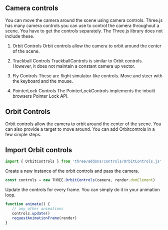## Camera controls
You can move the camera around the scene using camera controls. Three.js has many camera controls you can use to control the camera throughout a scene. You have to get the controls separately. The Three.js library does not include these.

1. Orbit Controls
Orbit controls allow the camera to orbit around the center of the scene.

2. Trackball Controls
TrackballControls is similar to Orbit controls. However, it does not maintain a constant camera up vector.

3. Fly Controls
These are flight simulator-like controls. Move and steer with the keyboard and the mouse.

4. PointerLock Controls
The PointerLockControls implements the inbuilt browsers Pointer Lock API.

## Orbit Controls
Orbit controls allow the camera to orbit around the center of the scene. You can also provide a target to move around. You can add Orbitcontrols in a few simple steps.

## Import Orbit controls
```js
import { OrbitControls } from 'three/addons/controls/OrbitControls.js'
```

Create a new instance of the orbit controls and pass the camera.
```js
const controls = new THREE.OrbitControls(camera, render.domElement)
```
Update the controls for every frame. You can simply do it in your animation loop.
```js
function animate() {
   // any other animations
   controls.update()
   requestAnimationFrame(render)
}
```